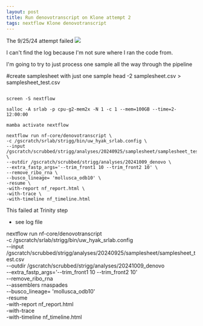 ```yaml
---
layout: post
title: Run denovotranscript on Klone attempt 2
tags: nextflow Klone denovotranscript
---
```



The 9/25/24 attempt failed
![](https://raw.githubusercontent.com/Resilience-Biomarkers-for-Aquaculture/Cgigas_denovotranscript/master/analyses/20240925/Screenshot%202024-10-01%142013.png)

I can't find the log because I'm not sure where I ran the code from.

I'm going to try to just process one sample all the way through the pipeline

#create samplesheet with just one sample
head -2 samplesheet.csv > samplesheet_test.csv

```

screen -S nextflow

salloc -A srlab -p cpu-g2-mem2x -N 1 -c 1 --mem=100GB --time=2-12:00:00

mamba activate nextflow

nextflow run nf-core/denovotranscript \
-c /gscratch/srlab/strigg/bin/uw_hyak_srlab.config \
--input /gscratch/scrubbed/strigg/analyses/20240925/samplesheet/samplesheet_test.csv \
--outdir /gscratch/scrubbed/strigg/analyses/20241009_denovo \
--extra_fastp_args='--trim_front1 10 --trim_front2 10' \
--remove_ribo_rna \
--busco_lineage= 'mollusca_odb10' \
-resume \
-with-report nf_report.html \
-with-trace \
-with-timeline nf_timeline.html

```
This failed at Trinity step
- see log file


nextflow run nf-core/denovotranscript \
-c /gscratch/srlab/strigg/bin/uw_hyak_srlab.config \
--input /gscratch/scrubbed/strigg/analyses/20240925/samplesheet/samplesheet_test.csv \
--outdir /gscratch/scrubbed/strigg/analyses/20241009_denovo \
--extra_fastp_args='--trim_front1 10 --trim_front2 10' \
--remove_ribo_rna \
--assemblers rnaspades \
--busco_lineage= 'mollusca_odb10' \
-resume \
-with-report nf_report.html \
-with-trace \
-with-timeline nf_timeline.html
